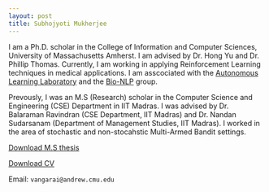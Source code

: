 ```yaml
---
layout: post
title: Subhojyoti Mukherjee
---
```

I am a Ph.D. scholar in the College of Information and Computer Sciences, University of Massachusetts Amherst. I am advised by Dr. Hong Yu and Dr. Phillip Thomas. Currently, I am working in applying Reinforcement Learning techniques in medical applications. I am asscociated with the [Autonomous Learning Laboratory](http://www-anw.cs.umass.edu/) and the [Bio-NLP](https://bio-nlp.org/) group.
   
   Prevously, I was an M.S (Research) scholar in the Computer Science and Engineering (CSE) Department in IIT Madras. I was advised by Dr. Balaraman Ravindran (CSE Department, IIT Madras) and Dr. Nandan Sudarsanam (Department of Management Studies, IIT Madras). I worked in the area of stochastic and non-stocahstic Multi-Armed Bandit settings.

[Download M.S thesis](https://drive.google.com/file/d/1RZ-o4HhUJguvTXRLJPmB40wFzMGp9GkR/view?usp=sharing)

[Download CV](/pdf/cv_vijay_iitm.pdf)

Email: `vangarai@andrew.cmu.edu`

